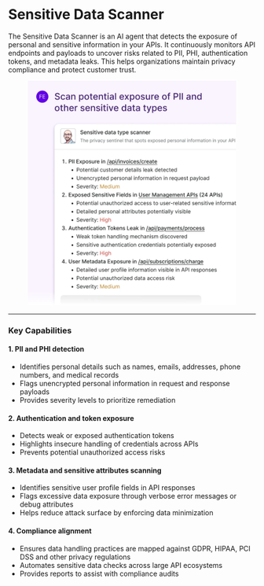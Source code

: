 # Sensitive Data Scanner

The Sensitive Data Scanner is an AI agent that detects the exposure of personal and sensitive information in your APIs. It continuously monitors API endpoints and payloads to uncover risks related to PII, PHI, authentication tokens, and metadata leaks. This helps organizations maintain privacy compliance and protect customer trust.

<figure><img src="../.gitbook/assets/image (2) (1).png" alt=""><figcaption></figcaption></figure>

***

### Key Capabilities

#### 1. PII and PHI detection

* Identifies personal details such as names, emails, addresses, phone numbers, and medical records
* Flags unencrypted personal information in request and response payloads
* Provides severity levels to prioritize remediation

#### 2. Authentication and token exposure

* Detects weak or exposed authentication tokens
* Highlights insecure handling of credentials across APIs
* Prevents potential unauthorized access risks

#### 3. Metadata and sensitive attributes scanning

* Identifies sensitive user profile fields in API responses
* Flags excessive data exposure through verbose error messages or debug attributes
* Helps reduce attack surface by enforcing data minimization

#### 4. Compliance alignment

* Ensures data handling practices are mapped against GDPR, HIPAA, PCI DSS and other privacy regulations
* Automates sensitive data checks across large API ecosystems
* Provides reports to assist with compliance audits
